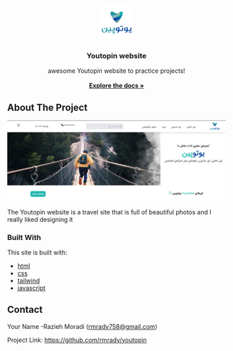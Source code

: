 
<br/>
<div align="center">
<a href="https://github.com/ShaanCoding/ReadME-Generator">
<img src="img/youtopin-icon-new.png" alt="Logo" width="80" height="80">
</a>
<h3 align="center">Youtopin website</h3>
<p align="center">
awesome Youtopin website  to  practice projects!
<br/>
<br/>
<a href="https://github.com/rmrady/youtopin"><strong>Explore the docs »</strong></a>

  


</p>
</div>

 ## About The Project

![Product Screenshot](img/readme.png)

The Youtopin website is a travel site that is full of beautiful photos and I really liked designing it
 ### Built With

This site is built with:
- [html](https://html.com)
- [css](https://css.com)
- [tailwind](https://tailwindcss.com)
- [javascript](https://javascript.com)
 ## Contact

Your Name -Razieh Moradi (rmrady758@gmail.com)

Project Link: https://github.com/rmrady/youtopin
